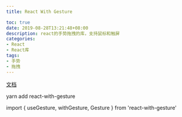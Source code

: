 ```yaml
---
title: React With Gesture

toc: true
date: 2019-08-28T13:21:48+08:00
description: react的手势拖拽的库，支持鼠标和触屏
categories:
- React
- React库
tags:
- 手势
- 拖拽
---
```

[文档](https://www.npmjs.com/package/react-with-gesture)

yarn add react-with-gesture

import { useGesture, withGesture, Gesture } from 'react-with-gesture'

